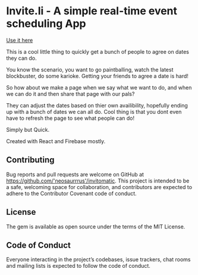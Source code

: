 # Invite.li - A simple real-time event scheduling App

[Use it here](Http://invite.li)


This is a cool little thing to quickly get a bunch of people to agree on dates they can do.

You know the scenario, you want to go paintballing, watch the latest blockbuster, do some karioke. Getting your friends to agree a date is hard!

So how about we make a page when we say what we want to do, and when we can do it and then share that page with our pals?

They can adjust the dates based on thier own availibility, hopefully ending up with a bunch of dates we can all do. Cool thing is that you dont even have to refresh the page to see what people can do!

Simply but Quick.

Created with React and Firebase mostly.

## Contributing
Bug reports and pull requests are welcome on GitHub at https://github.com/'neosaurrrus'/invitomatic. This project is intended to be a safe, welcoming space for collaboration, and contributors are expected to adhere to the Contributor Covenant code of conduct.

## License
The gem is available as open source under the terms of the MIT License.

## Code of Conduct
Everyone interacting in the project’s codebases, issue trackers, chat rooms and mailing lists is expected to follow the code of conduct.
